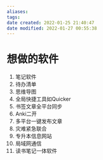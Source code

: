 ```yaml
---
aliases: 
tags: 
date created: 2022-01-25 21:40:47
date modified: 2022-01-27 00:55:38
---
```


# 想做的软件

1. 笔记软件
2. 待办清单
3. 思维导图
4. 全局快捷工具如Quicker
5. 书签文章全平台同步
6. Anki二开
7. 多平台一键发布文章
8. 灾难紧急联合
9. 专升本信息网站
10. 局域网通信
11. 读书笔记一体软件
